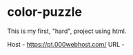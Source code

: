 # color-puzzle

This is my first, "hard", project using html.

Host - https://pt.000webhost.com/
URL -

